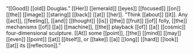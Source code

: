 “[[Good]] [[old]] Douglas.” [[Her]] [[emerald]] [[eyes]] [[focused]] [[on]] [[the]] [[image]] [[staring]] [[back]] [[at]] [[her]]. “Think [[about]] [[it]]. Any [[act]], [[feeling]], [[and]] [[thought]] [[is]] [[the]] [[fruit]] [[of]] folly, [[the]] mechanisms [[of]] [[a]] [[machine]], [[the]] playback [[of]] [[a]] [[cosmic]] four-dimensional sculpture. [[At]] some [[point]], [[the]] [[mind]] [[may]] [[even]] [[point]] [[at]] [[itself]], or [[take]] [[a]] [[long]] [[hard]] [[look]] [[at]] its [[reflection]].”  
  
